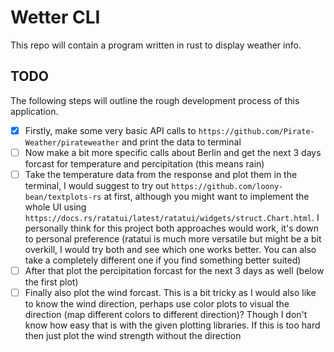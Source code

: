 # Wetter CLI

This repo will contain a program written in rust to display weather info.

## TODO

The following steps will outline the rough development process of this application.

- [x] Firstly, make some very basic API calls to `https://github.com/Pirate-Weather/pirateweather` and print the data to terminal
- [ ] Now make a bit more specific calls about Berlin and get the next 3 days forcast for temperature and percipitation (this means rain)
- [ ] Take the temperature data from the response and plot them in the terminal, I would suggest to try out `https://github.com/loony-bean/textplots-rs` at first, although you might want to implement the whole UI using `https://docs.rs/ratatui/latest/ratatui/widgets/struct.Chart.html`. I personally think for this project both approaches would work, it's down to personal preference (ratatui is much more versatile but might be a bit overkill, I would try both and see which one works better. You can also take a completely different one if you find something better suited)
- [ ] After that plot the percipitation forcast for the next 3 days as well (below the first plot)
- [ ] Finally also plot the wind forcast. This is a bit tricky as I would also like to know the wind direction, perhaps use color plots to visual the direction (map different colors to different direction)? Though I don't know how easy that is with the given plotting libraries. If this is too hard then just plot the wind strength without the direction
